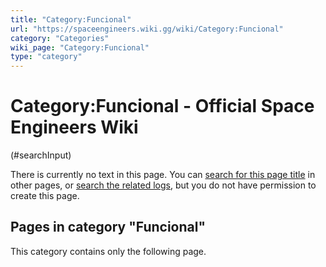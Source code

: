 ```yaml
---
title: "Category:Funcional"
url: "https://spaceengineers.wiki.gg/wiki/Category:Funcional"
category: "Categories"
wiki_page: "Category:Funcional"
type: "category"
---
```


# Category:Funcional - Official Space Engineers Wiki

(#searchInput)

There is currently no text in this page. You can [search for this page title](https://spaceengineers.wiki.gg/wiki/Special:Search/Funcional "Special:Search/Funcional") in other pages, or [search the related logs](https://spaceengineers.wiki.gg/wiki/Special:Log?page=Category:Funcional), but you do not have permission to create this page.

## Pages in category "Funcional"

This category contains only the following page.